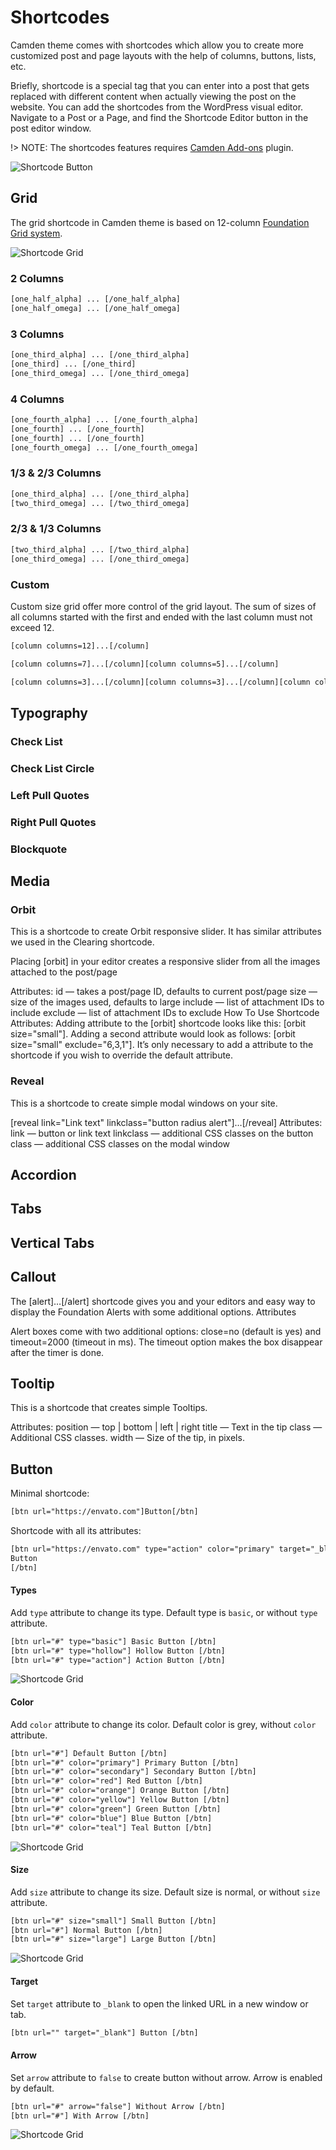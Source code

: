 # Shortcodes

Camden theme comes with shortcodes which allow you to create more customized post and page layouts with the help of columns, buttons, lists, etc.

Briefly, shortcode is a special tag that you can enter into a post that gets replaced with different content when actually viewing the post on the website. You can add the shortcodes from the WordPress visual editor. Navigate to a Post or a Page, and find the Shortcode Editor button in the post editor window.

!> NOTE: The shortcodes features requires [Camden Add-ons](https://github.com/populationtwo/camden-add-ons) plugin.
 
![Shortcode Button](_images/shortcode-button.png)

## Grid
The grid shortcode in Camden theme is based on 12-column [Foundation Grid system](https://foundation.zurb.com/sites/docs/grid.html).

![Shortcode Grid](_images/shortcode-grid.png)

### 2 Columns

```html
[one_half_alpha] ... [/one_half_alpha]
[one_half_omega] ... [/one_half_omega]
```

### 3 Columns
```html
[one_third_alpha] ... [/one_third_alpha]
[one_third] ... [/one_third]
[one_third_omega] ... [/one_third_omega]
```

### 4 Columns
```html
[one_fourth_alpha] ... [/one_fourth_alpha]
[one_fourth] ... [/one_fourth]
[one_fourth] ... [/one_fourth]
[one_fourth_omega] ... [/one_fourth_omega]
```

### 1/3 & 2/3 Columns
```html
[one_third_alpha] ... [/one_third_alpha]
[two_third_omega] ... [/two_third_omega]
```

### 2/3 & 1/3 Columns
```html
[two_third_alpha] ... [/two_third_alpha]
[one_third_omega] ... [/one_third_omega]
```

### Custom
Custom size grid offer more control of the grid layout. The sum of sizes of all columns started with the first and ended with the last column must not exceed 12.
 
 ```html
[column columns=12]...[/column]

[column columns=7]...[/column][column columns=5]...[/column]

[column columns=3]...[/column][column columns=3]...[/column][column columns=6]...[/column]
 ```
 
 



## Typography
### Check List
### Check List Circle
### Left Pull Quotes
### Right Pull Quotes
### Blockquote

## Media
### Orbit
This is a shortcode to create Orbit responsive slider. It has similar attributes we used in the Clearing shortcode.


Placing [orbit] in your editor creates a responsive slider from all the images attached to the post/page

Attributes:
id — takes a post/page ID, defaults to current post/page
size — size of the images used, defaults to large
include — list of attachment IDs to include
exclude — list of attachment IDs to exclude
How To Use Shortcode Attributes:
Adding attribute to the [orbit] shortcode looks like this: [orbit size="small"]. Adding a second attribute would look as follows: [orbit size="small" exclude="6,3,1"]. It’s only necessary to add a attribute to the shortcode if you wish to override the default attribute.
### Reveal
This is a shortcode to create simple modal windows on your site.

[reveal link="Link text" linkclass="button radius alert"]…[/reveal]
Attributes:
link — button or link text
linkclass — additional CSS classes on the button
class — additional CSS classes on the modal window
## Accordion
## Tabs
## Vertical Tabs
## Callout
The [alert]…[/alert] shortcode gives you and your editors and easy way to display the Foundation Alerts with some additional options.
Attributes

Alert boxes come with two additional options: close=no (default is yes) and timeout=2000 (timeout in ms). The timeout option makes the box disappear after the timer is done.

## Tooltip
This is a shortcode that creates simple Tooltips.

Attributes:
position — top | bottom | left | right
title — Text in the tip
class — Additional CSS classes.
width — Size of the tip, in pixels.
## Button
Minimal shortcode:
```html
[btn url="https://envato.com"]Button[/btn]
```

Shortcode with all its attributes:
```html
[btn url="https://envato.com" type="action" color="primary" target="_blank" arrow="true" size="large"]
Button
[/btn]
```

#### Types
Add `type` attribute to change its type. Default type is `basic`, or without `type` attribute. 
```html
[btn url="#" type="basic"] Basic Button [/btn]
[btn url="#" type="hollow"] Hollow Button [/btn]
[btn url="#" type="action"] Action Button [/btn]
```
![Shortcode Grid](_images/shortcode-button-type.png)
#### Color
Add `color` attribute to change its color. Default color is grey, without `color` attribute. 

```html
[btn url="#"] Default Button [/btn]
[btn url="#" color="primary"] Primary Button [/btn]
[btn url="#" color="secondary"] Secondary Button [/btn]
[btn url="#" color="red"] Red Button [/btn]
[btn url="#" color="orange"] Orange Button [/btn]
[btn url="#" color="yellow"] Yellow Button [/btn]
[btn url="#" color="green"] Green Button [/btn]
[btn url="#" color="blue"] Blue Button [/btn]
[btn url="#" color="teal"] Teal Button [/btn]
```
![Shortcode Grid](_images/shortcode-button-color.png)

#### Size
Add `size` attribute to change its size. Default size is normal, or without `size` attribute. 

```html
[btn url="#" size="small"] Small Button [/btn]
[btn url="#"] Normal Button [/btn]
[btn url="#" size="large"] Large Button [/btn]
```
![Shortcode Grid](_images/shortcode-button-sizes.png)

#### Target
Set `target` attribute to `_blank` to open the linked URL in a new window or tab.

```html
[btn url="" target="_blank"] Button [/btn]
```

#### Arrow
Set `arrow` attribute to `false` to create button without arrow. Arrow is enabled by default.
```html
[btn url="#" arrow="false"] Without Arrow [/btn]
[btn url="#"] With Arrow [/btn]
```
![Shortcode Grid](_images/shortcode-button-arrow.png)





